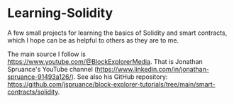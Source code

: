 # Learning-Solidity
A few small projects for learning the basics of Solidity and smart contracts, which I hope can be as helpful to others as they are to me.

The main source I follow is https://www.youtube.com/@BlockExplorerMedia. 
That is Jonathan Spruance's YouTube channel (https://www.linkedin.com/in/jonathan-spruance-91493a126/). 
See also his GitHub repository: https://github.com/jspruance/block-explorer-tutorials/tree/main/smart-contracts/solidity.
